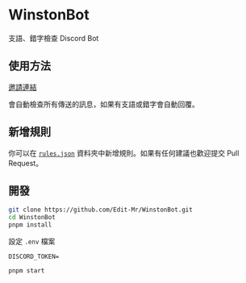 # WinstonBot

支語、錯字檢查 Discord Bot

## 使用方法

[邀請連結](https://discord.com/oauth2/authorize?client_id=1342364253486846032)

會自動檢查所有傳送的訊息，如果有支語或錯字會自動回覆。

## 新增規則

你可以在 [`rules.json`](rules.json) 資料夾中新增規則。如果有任何建議也歡迎提交 Pull Request。

## 開發

```bash
git clone https://github.com/Edit-Mr/WinstonBot.git
cd WinstonBot
pnpm install
```

設定 `.env` 檔案

```env
DISCORD_TOKEN=
```

```bash
pnpm start
```